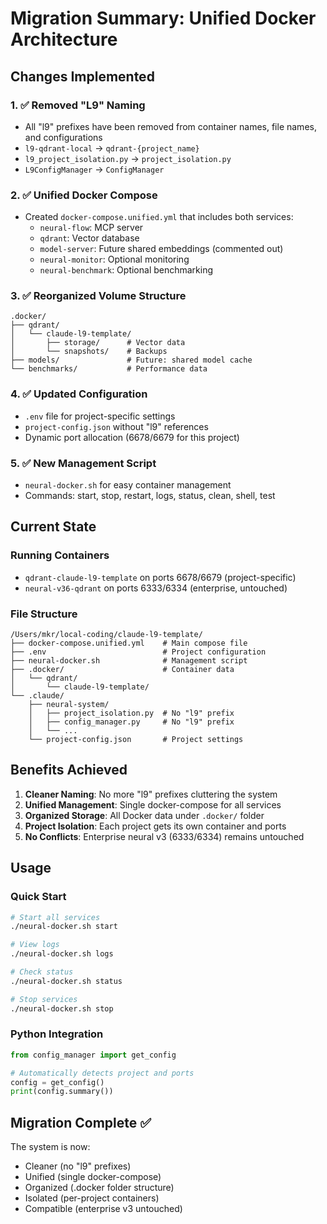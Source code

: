# Migration Summary: Unified Docker Architecture

## Changes Implemented

### 1. ✅ Removed "L9" Naming
- All "l9" prefixes have been removed from container names, file names, and configurations
- `l9-qdrant-local` → `qdrant-{project_name}`
- `l9_project_isolation.py` → `project_isolation.py`
- `L9ConfigManager` → `ConfigManager`

### 2. ✅ Unified Docker Compose
- Created `docker-compose.unified.yml` that includes both services:
  - `neural-flow`: MCP server
  - `qdrant`: Vector database
  - `model-server`: Future shared embeddings (commented out)
  - `neural-monitor`: Optional monitoring
  - `neural-benchmark`: Optional benchmarking

### 3. ✅ Reorganized Volume Structure
```
.docker/
├── qdrant/
│   └── claude-l9-template/
│       ├── storage/      # Vector data
│       └── snapshots/    # Backups
├── models/               # Future: shared model cache
└── benchmarks/           # Performance data
```

### 4. ✅ Updated Configuration
- `.env` file for project-specific settings
- `project-config.json` without "l9" references
- Dynamic port allocation (6678/6679 for this project)

### 5. ✅ New Management Script
- `neural-docker.sh` for easy container management
- Commands: start, stop, restart, logs, status, clean, shell, test

## Current State

### Running Containers
- `qdrant-claude-l9-template` on ports 6678/6679 (project-specific)
- `neural-v36-qdrant` on ports 6333/6334 (enterprise, untouched)

### File Structure
```
/Users/mkr/local-coding/claude-l9-template/
├── docker-compose.unified.yml    # Main compose file
├── .env                          # Project configuration
├── neural-docker.sh              # Management script
├── .docker/                      # Container data
│   └── qdrant/
│       └── claude-l9-template/
└── .claude/
    ├── neural-system/
    │   ├── project_isolation.py  # No "l9" prefix
    │   ├── config_manager.py     # No "l9" prefix
    │   └── ...
    └── project-config.json       # Project settings
```

## Benefits Achieved

1. **Cleaner Naming**: No more "l9" prefixes cluttering the system
2. **Unified Management**: Single docker-compose for all services
3. **Organized Storage**: All Docker data under `.docker/` folder
4. **Project Isolation**: Each project gets its own container and ports
5. **No Conflicts**: Enterprise neural v3 (6333/6334) remains untouched

## Usage

### Quick Start
```bash
# Start all services
./neural-docker.sh start

# View logs
./neural-docker.sh logs

# Check status
./neural-docker.sh status

# Stop services
./neural-docker.sh stop
```

### Python Integration
```python
from config_manager import get_config

# Automatically detects project and ports
config = get_config()
print(config.summary())
```

## Migration Complete ✅

The system is now:
- Cleaner (no "l9" prefixes)
- Unified (single docker-compose)
- Organized (.docker folder structure)
- Isolated (per-project containers)
- Compatible (enterprise v3 untouched)